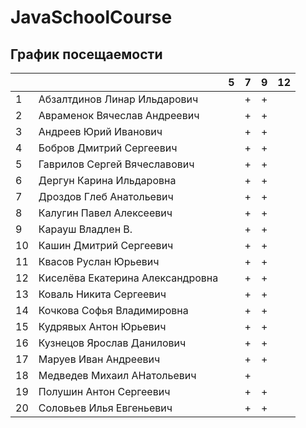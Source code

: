# JavaSchoolCourse


## График посещаемости


|     |                                  | 5 | 7 | 9 | 12 |
|-----|----------------------------------|---|---|---|----|
| 1   |Абзалтдинов Линар Ильдарович      |   | + | + |    |
| 2   |Авраменок Вячеслав Андреевич      |   | + | + |    |
| 3   |Андреев Юрий Иванович             |   | + | + |    |
| 4   |Бобров Дмитрий Сергеевич          |   | + | + |    |
| 5   |Гаврилов Сергей Вячеславович      |   | + | + |    |
| 6   |Дергун Карина Ильдаровна          |   | + | + |    |
| 7   |Дроздов Глеб Анатольевич          |   | + | + |    |
| 8   |Калугин Павел Алексеевич          |   | + | + |    |
| 9   |Карауш Владлен В.                 |   | + | + |    |
| 10  |Кашин Дмитрий Сергеевич           |   | + | + |    |
| 11  |Квасов Руслан Юрьевич             |   | + | + |    |
| 12  |Киселёва Екатерина Александровна  |   | + | + |    |
| 13  |Коваль Никита Сергеевич           |   | + | + |    |
| 14  |Кочкова Софья Владимировна        |   | + | + |    |
| 15  |Кудрявых Антон Юрьевич            |   | + | + |    |
| 16  |Кузнецов Ярослав Данилович        |   | + | + |    |
| 17  |Маруев Иван Андреевич             |   | + | + |    |
| 18  |Медведев Михаил АНатольевич       |   | + |   |    |
| 19  |Полушин Антон Сергеевич           |   | + | + |    |
| 20  |Соловьев Илья Евгеньевич          |   | + | + |    |

